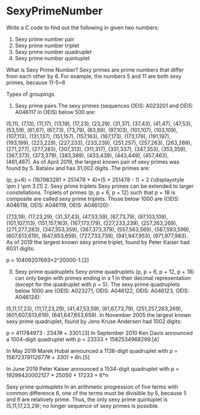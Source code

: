 # SexyPrimeNumber
Write a C code to find out the following in given two numbers:
1. Sexy prime number pair
2. Sexy prime number triplet
3. Sexy prime number quadruplet
4. Sexy prime number quintuplet


What is Sexy Prime Number?
Sexy primes are prime numbers that differ from each other by 6. For example, the numbers 5 and 11 are both sexy primes, because 11-5=6

Types of groupings
1. Sexy prime pairs
    The sexy primes (sequences OEIS: A023201 and OEIS: A046117 in OEIS) below 500 are:

(5,11), (7,13), (11,17), (13,19), (17,23), (23,29), (31,37), (37,43), (41,47), (47,53), (53,59), (61,67), (67,73), (73,79), (83,89), (97,103), (101,107), (103,109), (107,113), (131,137), (151,157), (157,163), (167,173), (173,179), (191,197), (193,199), (223,229), (227,233), (233,239), (251,257), (257,263), (263,269), (271,277), (277,283), (307,313), (311,317), (331,337), (347,353), (353,359), (367,373), (373,379), (383,389), (433,439), (443,449), (457,463), (461,467).
As of April 2019, the largest known pair of sexy primes was found by S. Batalov and has 31,002 digits. The primes are:

(p, p+6) = (187983281 × 251478 + 4)×(5 × 251478 - 1) + 2 {\displaystyle \pm } \pm  3.[1]
2. Sexy prime triplets
Sexy primes can be extended to larger constellations. Triplets of primes (p, p + 6, p + 12) such that p + 18 is composite are called sexy prime triplets. Those below 1000 are (OEIS: A046118, OEIS: A046119, OEIS: A046120):

(7,13,19), (17,23,29), (31,37,43), (47,53,59), (67,73,79), (97,103,109), (101,107,113), (151,157,163), (167,173,179), (227,233,239), (257,263,269), (271,277,283), (347,353,359), (367,373,379), (557,563,569), (587,593,599), (607,613,619), (647,653,659), (727,733,739), (941,947,953), (971,977,983).
As of 2019 the largest known sexy prime triplet, found by Peter Kaiser had 6031 digits:

p = 10409207693*2^20000-1.[2]

3.  Sexy prime quadruplets
Sexy prime quadruplets (p, p + 6, p + 12, p + 18) can only begin with primes ending in a 1 in their decimal representation (except for the quadruplet with p = 5). The sexy prime quadruplets below 1000 are (OEIS: A023271, OEIS: A046122, OEIS: A046123, OEIS: A046124):

(5,11,17,23), (11,17,23,29), (41,47,53,59), (61,67,73,79), (251,257,263,269), (601,607,613,619), (641,647,653,659).
In November 2005 the largest known sexy prime quadruplet, found by Jens Kruse Andersen had 1002 digits:

p = 411784973 · 2347# + 3301.[3]
In September 2010 Ken Davis announced a 1004-digit quadruplet with p = 23333 + 1582534968299.[4]

In May 2019 Marek Hubal announced a 1138-digit quadruplet with p = 1567237911*2677# + 3301 + 6*n.[5]

In June 2019 Peter Kaiser announced a 1534-digit quadruplet with p = 19299420002127 * 25050 + 17233 + 6*n

Sexy prime quintuplets
In an arithmetic progression of five terms with common difference 6, one of the terms must be divisible by 5, because 5 and 6 are relatively prime. Thus, the only sexy prime quintuplet is (5,11,17,23,29); no longer sequence of sexy primes is possible.
